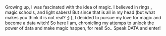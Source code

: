 Growing up, I was fascinated with the idea of magic. I believed in rings , magic schools, and light sabers! But since that is all in my head (but what makes you think it is not real? ;) ), I decided to pursue my love for magic and become a data witch! So here I am, chronicling my attemps to unlock the power of data and make magic happen, for real! So..
Speak DATA and enter! 
